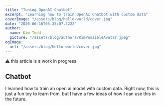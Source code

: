 ```yaml
---
title: "Tuning OpenAI Chatbot"
excerpt: "Learning how to train OpenAI Chatbot with custom data"
coverImage: "/assets/blog/hello-world/cover.jpg"
date: "2020-06-16T05:35:07.322Z"
author:
  name: Kim Todd
  picture: "/assets/blog/authors/KimPossibleAvatar.jpeg"
ogImage:
  url: "/assets/blog/hello-world/cover.jpg"
---
```


⚠️ this article is a work in progress

## Chatbot

I learned how to train an open ai model with custom data. Right now, this is just a fun toy to learn from, but I have a few ideas of how I can use this in the future.

<Chatbot/>
